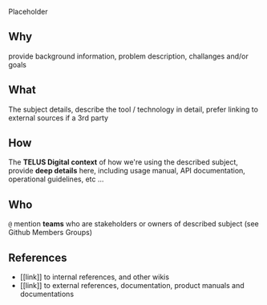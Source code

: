 Placeholder

## Why

provide background information, problem description, challanges and/or goals

## What

The subject details, describe the tool / technology in detail, prefer linking to external sources if a 3rd party

## How

The **TELUS Digital context** of how we're using the described subject, provide **deep details** here, including usage manual, API documentation, operational guidelines, etc ...

## Who

`@` mention **teams** who are stakeholders or owners of described subject (see Github Members Groups)

## References

- [[link]] to internal references, and other wikis
- [[link]] to external references, documentation, product manuals and documentations